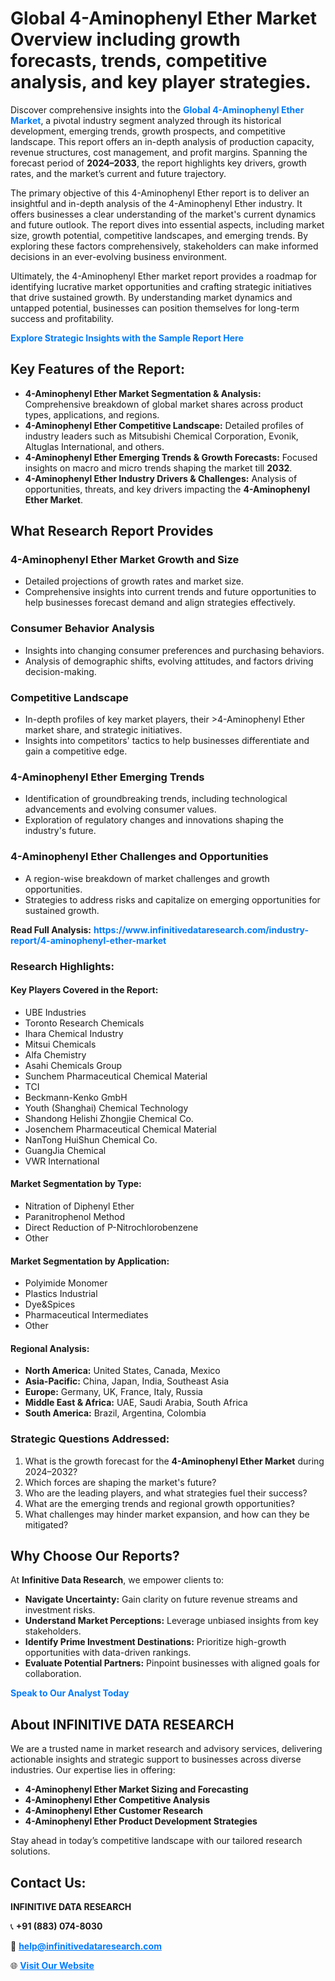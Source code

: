 <h1>Global 4-Aminophenyl Ether Market Overview including growth forecasts, trends, competitive analysis, and key player strategies.</h1>
<p>
Discover comprehensive insights into the 
<a href="https://www.infinitivedataresearch.com/industry-report/4-aminophenyl-ether-market" rel="dofollow" style="color: #007BFF; text-decoration: none;"><strong>Global 4-Aminophenyl Ether Market</strong></a>, a pivotal industry segment analyzed through its historical development, emerging trends, growth prospects, and competitive landscape. This report offers an in-depth analysis of production capacity, revenue structures, cost management, and profit margins. Spanning the forecast period of <strong>2024–2033</strong>, the report highlights key drivers, growth rates, and the market’s current and future trajectory.
</p>
<p>
The primary objective of this 4-Aminophenyl Ether report is to deliver an insightful and in-depth analysis of the 4-Aminophenyl Ether industry. It offers businesses a clear understanding of the market's current dynamics and future outlook. The report dives into essential aspects, including market size, growth potential, competitive landscapes, and emerging trends. By exploring these factors comprehensively, stakeholders can make informed decisions in an ever-evolving business environment.
</p>
<p>
Ultimately, the 4-Aminophenyl Ether market report provides a roadmap for identifying lucrative market opportunities and crafting strategic initiatives that drive sustained growth. By understanding market dynamics and untapped potential, businesses can position themselves for long-term success and profitability.
</p>
<p>
<a href="https://www.infinitivedataresearch.com/request-sample/reportId=105444" style="color: #007BFF; text-decoration: none;"><strong>Explore Strategic Insights with the Sample Report Here</strong></a>
</p>

<h2>Key Features of the Report:</h2>
<ul>
<li><strong>4-Aminophenyl Ether Market Segmentation & Analysis:</strong> Comprehensive breakdown of global market shares across product types, applications, and regions.</li>
<li><strong>4-Aminophenyl Ether Competitive Landscape:</strong> Detailed profiles of industry leaders such as Mitsubishi Chemical Corporation, Evonik, Altuglas International, and others.</li>
<li><strong>4-Aminophenyl Ether Emerging Trends & Growth Forecasts:</strong> Focused insights on macro and micro trends shaping the market till <strong>2032</strong>.</li>
<li><strong>4-Aminophenyl Ether Industry Drivers & Challenges:</strong> Analysis of opportunities, threats, and key drivers impacting the <strong>4-Aminophenyl Ether Market</strong>.</li>
</ul>

<h2>What Research Report Provides</h2>
<h3>4-Aminophenyl Ether Market Growth and Size</h3>
<ul>
<li>Detailed projections of growth rates and market size.</li>
<li>Comprehensive insights into current trends and future opportunities to help businesses forecast demand and align strategies effectively.</li>
</ul>

<h3>Consumer Behavior Analysis</h3>
<ul>
<li>Insights into changing consumer preferences and purchasing behaviors.</li>
<li>Analysis of demographic shifts, evolving attitudes, and factors driving decision-making.</li>
</ul>

<h3>Competitive Landscape</h3>
<ul>
<li>In-depth profiles of key market players, their >4-Aminophenyl Ether market share, and strategic initiatives.</li>
<li>Insights into competitors' tactics to help businesses differentiate and gain a competitive edge.</li>
</ul>

<h3>4-Aminophenyl Ether Emerging Trends</h3>
<ul>
<li>Identification of groundbreaking trends, including technological advancements and evolving consumer values.</li>
<li>Exploration of regulatory changes and innovations shaping the industry's future.</li>
</ul>

<h3>4-Aminophenyl Ether Challenges and Opportunities</h3>
<ul>
<li>A region-wise breakdown of market challenges and growth opportunities.</li>
<li>Strategies to address risks and capitalize on emerging opportunities for sustained growth.</li>
</ul>
<p><strong>Read Full Analysis:</strong> <a href="https://www.infinitivedataresearch.com/industry-report/4-aminophenyl-ether-market" rel="dofollow" style="color: #007BFF; text-decoration: none;"><strong>https://www.infinitivedataresearch.com/industry-report/4-aminophenyl-ether-market</strong></a></p>
<h3>Research Highlights:</h3>
<h4>Key Players Covered in the Report:</h4>
<ul><li>UBE Industries</li><li>Toronto Research Chemicals</li><li>Ihara Chemical Industry</li><li>Mitsui Chemicals</li><li>Alfa Chemistry</li><li>Asahi Chemicals Group</li><li>Sunchem Pharmaceutical Chemical Material</li><li>TCI</li><li>Beckmann-Kenko GmbH</li><li>Youth (Shanghai) Chemical Technology</li><li>Shandong Helishi Zhongjie Chemical Co.</li><li>Josenchem Pharmaceutical Chemical Material</li><li>NanTong HuiShun Chemical Co.</li><li>GuangJia Chemical</li><li>VWR International</li></ul>
<h4>Market Segmentation by Type:</h4>
<ul><li>Nitration of Diphenyl Ether</li><li>Paranitrophenol Method</li><li>Direct Reduction of P-Nitrochlorobenzene</li><li>Other</li></ul>
<h4>Market Segmentation by Application:</h4>
<ul><li>Polyimide Monomer</li><li>Plastics Industrial</li><li>Dye&amp;Spices</li><li>Pharmaceutical Intermediates</li><li>Other</li></ul>

<h4>Regional Analysis:</h4>
<ul>
<li><strong>North America:</strong> United States, Canada, Mexico</li>
<li><strong>Asia-Pacific:</strong> China, Japan, India, Southeast Asia</li>
<li><strong>Europe:</strong> Germany, UK, France, Italy, Russia</li>
<li><strong>Middle East & Africa:</strong> UAE, Saudi Arabia, South Africa</li>
<li><strong>South America:</strong> Brazil, Argentina, Colombia</li>
</ul>

<h3>Strategic Questions Addressed:</h3>
<ol>
<li>What is the growth forecast for the <strong>4-Aminophenyl Ether Market</strong> during 2024–2032?</li>
<li>Which forces are shaping the market's future?</li>
<li>Who are the leading players, and what strategies fuel their success?</li>
<li>What are the emerging trends and regional growth opportunities?</li>
<li>What challenges may hinder market expansion, and how can they be mitigated?</li>
</ol>

<h2>Why Choose Our Reports?</h2>
<p>At <strong>Infinitive Data Research</strong>, we empower clients to:</p>
<ul>
<li><strong>Navigate Uncertainty:</strong> Gain clarity on future revenue streams and investment risks.</li>
<li><strong>Understand Market Perceptions:</strong> Leverage unbiased insights from key stakeholders.</li>
<li><strong>Identify Prime Investment Destinations:</strong> Prioritize high-growth opportunities with data-driven rankings.</li>
<li><strong>Evaluate Potential Partners:</strong> Pinpoint businesses with aligned goals for collaboration.</li>
</ul>
<p><a href="https://www.infinitivedataresearch.com/industry-report/4-aminophenyl-ether-market" rel="dofollow" style="color: #007BFF; text-decoration: none;"><strong>Speak to Our Analyst Today</strong></a></p>

<h2>About INFINITIVE DATA RESEARCH</h2>
<p>We are a trusted name in market research and advisory services, delivering actionable insights and strategic support to businesses across diverse industries. Our expertise lies in offering:</p>
<ul>
<li><strong>4-Aminophenyl Ether Market Sizing and Forecasting</strong></li>
<li><strong>4-Aminophenyl Ether Competitive Analysis</strong></li>
<li><strong>4-Aminophenyl Ether Customer Research</strong></li>
<li><strong>4-Aminophenyl Ether Product Development Strategies</strong></li>
</ul>
<p>Stay ahead in today’s competitive landscape with our tailored research solutions.</p>

<h2>Contact Us:</h2>
<p><strong>INFINITIVE DATA RESEARCH</strong></p>
<p>📞 <strong>+91 (883) 074-8030</strong></p>
<p>📧 <strong><a href="mailto:help@infinitivedataresearch.com" style="color: #007BFF;">help@infinitivedataresearch.com</a></strong></p>
<p>🌐 <strong><a href="https://www.infinitivedataresearch.com" rel="dofollow" style="color: #007BFF;">Visit Our Website</a></strong></p>